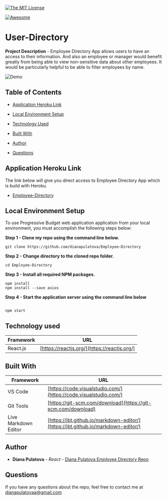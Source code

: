 
 
 [![The MIT License](https://img.shields.io/badge/license-MIT-orange.svg?style=flat-square)](http://opensource.org/licenses/MIT)
 
 [![Awesome](https://cdn.rawgit.com/sindresorhus/awesome/d7305f38d29fed78fa85652e3a63e154dd8e8829/media/badge.svg)](https://github.com/sindresorhus/awesome)

 # User-Directory

  
**Project Description** - Employee Directory App allows users to have an access to their information. And also an employee or manager would benefit greatly from being able to view non-sensitive data about other employees. It would be particularly helpful to be able to filter employees by name.


 ![Demo](public/assets/Employee-Directory.gif)

## Table of Contents

  * [Application Heroku Link](#Application-Herokut-Link)

  * [Local Environment Setup](#Local-Environment-Setup)

  * [Technology Used](#Technology-Used)
 
  * [Built With](#Built-With)
   
  * [Author](#Author)

  * [Questions](#Questions)
   

## Application Heroku Link
The link below will give you direct access to Employee Directory App which is build with Heroku.

<!-- react app link -->
* [Employee-Directory](https://my-employees-dir.herokuapp.com/)

## Local Environment Setup
To use Progressive Budget web application application from your local environment, you must accomplish the following steps below:

**Step 1 - Clone my repo using the command line below.**
```
git clone https://github.com/dianapulatova/Employee-Directory
```
**Step 2 - Change directory to the cloned repo folder.**
```
cd Employee-Directory
```
**Step 3 - Install all required NPM packages.**
```
npm install
npm install --save axios
```
**Step 4 - Start the application server using the command line below**
```

npm start
```

## Technology used
Framework | URL
----------|-------------------------------------------------
React.js | [https://reactjs.org/](https://reactjs.org/)




## Built With
Framework | URL
----------|-------------------------------------------------
 VS Code | [https://code.visualstudio.com/](https://code.visualstudio.com/)
 Git Tools | [https://git-scm.com/download](https://git-scm.com/download)
 Live Markdown Editor | [https://jbt.github.io/markdown-editor/](https://jbt.github.io/markdown-editor/)

## Author

* **Diana Pulatova** - *React* - [Diana Pulatova Employee Directory Repo](https://github.com/dianapulatova/Employee-Directory)

 ## Questions
   
  
  If you have any questions about the repo, feel free to contact me at <dianapulatovaa@gmail.com>

